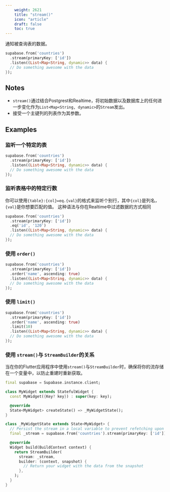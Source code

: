 ```yaml
---
    weight: 2621
    title: "stream()"
    icon: "article"
    draft: false
    toc: true
---
```


通知被查询表的数据。


```dart
supabase.from('countries')
  .stream(primaryKey: ['id'])
  .listen((List<Map<String, dynamic>> data) {
  // Do something awesome with the data
});
```






## Notes

- `stream()`通过结合Postgrest和Realtime，将初始数据以及数据库上的任何进一步变化作为`List<Map<String, dynamic>`的`Stream`发出。
- 接受一个主键列的列表作为其参数。










## Examples

### 监听一个特定的表



```dart
supabase.from('countries')
  .stream(primaryKey: ['id'])
  .listen((List<Map<String, dynamic>> data) {
  // Do something awesome with the data
});
```

### 监听表格中的特定行数

你可以使用`{table}:{col}=eq.{val}`的格式来监听个别行，其中`{col}`是列名，`{val}`是你想要匹配的值。
这种语法与你在Realtime中过滤数据的方式相同


```dart
supabase.from('countries')
  .stream(primaryKey: ['id'])
  .eq('id', '120')
  .listen((List<Map<String, dynamic>> data) {
  // Do something awesome with the data
});
```

### 使用 `order()`



```dart
supabase.from('countries')
  .stream(primaryKey: ['id'])
  .order('name', ascending: true)
  .listen((List<Map<String, dynamic>> data) {
  // Do something awesome with the data
});
```

### 使用 `limit()`



```dart
supabase.from('countries')
  .stream(primaryKey: ['id'])
  .order('name', ascending: true)
  .limit(10)
  .listen((List<Map<String, dynamic>> data) {
  // Do something awesome with the data
});
```

### 使用 `stream()`与 `StreamBuilder`的关系

当在你的Flutter应用程序中使用`stream()`与`StreamBuilder`时，确保将你的流存储在一个变量中，以防止重建时重新获取。


```dart
final supabase = Supabase.instance.client;

class MyWidget extends StatefulWidget {
  const MyWidget({Key? key}) : super(key: key);

  @override
  State<MyWidget> createState() => _MyWidgetState();
}

class _MyWidgetState extends State<MyWidget> {
  // Persist the stream in a local variable to prevent refetching upon rebuilds
  final _stream = supabase.from('countries').stream(primaryKey: ['id']);

  @override
  Widget build(BuildContext context) {
    return StreamBuilder(
      stream: _stream,
      builder: (context, snapshot) {
        // Return your widget with the data from the snapshot
      },
    );
  }
}
```
